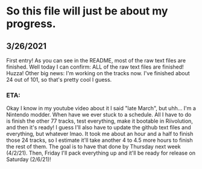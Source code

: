 # So this file will just be about my progress.


## 3/26/2021

First entry! As you can see in the README, most of the raw text files are finished. Well today I can confirm: ALL of the raw text files are finished! Huzza! Other big news:
I'm working on the tracks now. I've finished about 24 out of 101, so that's pretty cool I guess.
### ETA: 
Okay I know in my youtube video about it I said "late March", but uhh... I'm a Nintendo modder. When have we ever stuck to a schedule. All I have to do is finish the other
77 tracks, test everything, make it bootable in Riivolution, and then it's ready! I guess I'll also have to update the github text files and everything, but whatever lmao. 
It took me about an hour and a half to finish those 24 tracks, so I estimate it'll take another 4 to 4.5 more hours to finish the rest of them. The goal is to have that done
by Thursday next week (4/2/21). Then, Friday I'll pack everything up and it'll be ready for release on Saturday (2/6/21)!
